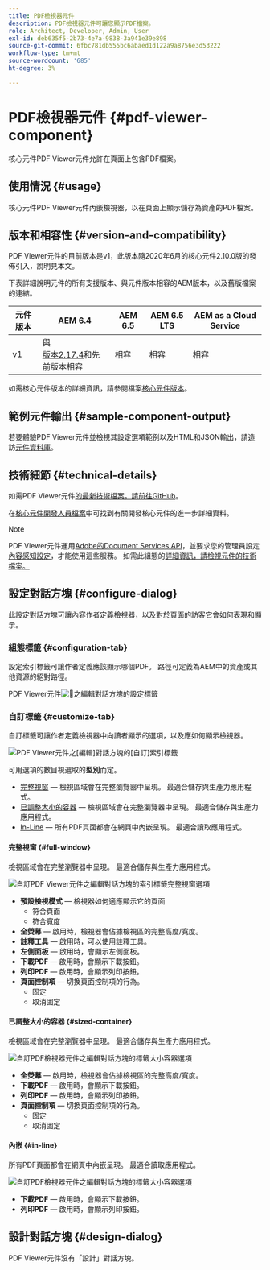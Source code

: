 ```yaml
---
title: PDF檢視器元件
description: PDF檢視器元件可讓您顯示PDF檔案。
role: Architect, Developer, Admin, User
exl-id: deb635f5-2b73-4e7a-9838-3a941e39e898
source-git-commit: 6fbc781db555bc6abaed1d122a9a8756e3d53222
workflow-type: tm+mt
source-wordcount: '685'
ht-degree: 3%

---
```


# PDF檢視器元件 {#pdf-viewer-component}

核心元件PDF Viewer元件允許在頁面上包含PDF檔案。

## 使用情況 {#usage}

核心元件PDF Viewer元件內嵌檢視器，以在頁面上顯示儲存為資產的PDF檔案。

## 版本和相容性 {#version-and-compatibility}

PDF Viewer元件的目前版本是v1，此版本隨2020年6月的核心元件2.10.0版的發佈引入，說明見本文。

下表詳細說明元件的所有支援版本、與元件版本相容的AEM版本，以及舊版檔案的連結。

| 元件版本 | AEM 6.4 | AEM 6.5 | AEM 6.5 LTS | AEM as a Cloud Service  |
|--- |--- |---|---|---|
| v1 | 與<br>[版本2.17.4](/help/versions.md)和先前版本相容 | 相容 | 相容 | 相容 |

如需核心元件版本的詳細資訊，請參閱檔案[核心元件版本](/help/versions.md)。

## 範例元件輸出 {#sample-component-output}

若要體驗PDF Viewer元件並檢視其設定選項範例以及HTML和JSON輸出，請造訪[元件資料庫](https://adobe.com/go/aem_cmp_library_pdfviewer_tw)。

## 技術細節 {#technical-details}

如需PDF Viewer元件[的最新技術檔案，請前往GitHub](https://adobe.com/go/aem_cmp_tech_pdfviewer_v1_tw)。

在[核心元件開發人員檔案](/help/developing/overview.md)中可找到有關開發核心元件的進一步詳細資料。

>[!NOTE]
>
>PDF Viewer元件運用[Adobe的Document Services API](https://www.adobe.io/apis/documentcloud/dcsdk.html)，並要求您的管理員設定[內容感知設定](/help/developing/context-aware-configs.md)，才能使用這些服務。 如需此組態的[詳細資訊，請檢視元件的技術檔案。](https://github.com/adobe/aem-core-wcm-components/tree/master/content/src/content/jcr_root/apps/core/wcm/components/pdfviewer/v1/pdfviewer#context-aware-config)

## 設定對話方塊 {#configure-dialog}

此設定對話方塊可讓內容作者定義檢視器，以及對於頁面的訪客它會如何表現和顯示。

### 組態標籤 {#configuration-tab}

設定索引標籤可讓作者定義應該顯示哪個PDF。 路徑可定義為AEM中的資產或其他資源的絕對路徑。

PDF Viewer元件![&#128279;](/help/assets/pdf-viewer-edit-configuration.png)之編輯對話方塊的設定標籤

### 自訂標籤 {#customize-tab}

自訂標籤可讓作者定義檢視器中向讀者顯示的選項，以及應如何顯示檢視器。

![PDF Viewer元件之[編輯]對話方塊的[自訂]索引標籤](/help/assets/pdf-viewer-edit-customize.png)

可用選項的數目視選取的&#x200B;**型別**&#x200B;而定。

* [完整視窗](#full-window) — 檢視區域會在完整瀏覽器中呈現。 最適合儲存與生產力應用程式。
* [已調整大小的容器](#sized-container) — 檢視區域會在完整瀏覽器中呈現。 最適合儲存與生產力應用程式。
* [In-Line](#in-line) — 所有PDF頁面都會在網頁中內嵌呈現。 最適合讀取應用程式。

#### 完整視窗 {#full-window}

檢視區域會在完整瀏覽器中呈現。 最適合儲存與生產力應用程式。

![自訂PDF Viewer元件之編輯對話方塊的索引標籤完整視窗選項](/help/assets/pdf-viewer-edit-customize-full.png)

* **預設檢視模式** — 檢視器如何適應顯示它的頁面
   * 符合頁面
   * 符合寬度
* **全熒幕** — 啟用時，檢視器會佔據檢視區的完整高度/寬度。
* **註釋工具** — 啟用時，可以使用註釋工具。
* **左側面板** — 啟用時，會顯示左側面板。
* **下載PDF** — 啟用時，會顯示下載按鈕。
* **列印PDF** — 啟用時，會顯示列印按鈕。
* **頁面控制項** — 切換頁面控制項的行為。
   * 固定
   * 取消固定

#### 已調整大小的容器 {#sized-container}

檢視區域會在完整瀏覽器中呈現。 最適合儲存與生產力應用程式。

![自訂PDF檢視器元件之編輯對話方塊的標籤大小容器選項](/help/assets/pdf-viewer-edit-customize-sized-container.png)

* **全熒幕** — 啟用時，檢視器會佔據檢視區的完整高度/寬度。
* **下載PDF** — 啟用時，會顯示下載按鈕。
* **列印PDF** — 啟用時，會顯示列印按鈕。
* **頁面控制項** — 切換頁面控制項的行為。
   * 固定
   * 取消固定

#### 內嵌 {#in-line}

所有PDF頁面都會在網頁中內嵌呈現。 最適合讀取應用程式。

![自訂PDF檢視器元件之編輯對話方塊的標籤大小容器選項](/help/assets/pdf-viewer-edit-customize-inline.png)

* **下載PDF** — 啟用時，會顯示下載按鈕。
* **列印PDF** — 啟用時，會顯示列印按鈕。

## 設計對話方塊 {#design-dialog}

PDF Viewer元件沒有「設計」對話方塊。
